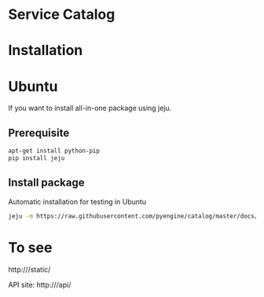 # Service Catalog

# Installation

# Ubuntu

If you want to install all-in-one package using jeju.

## Prerequisite

~~~bash
apt-get install python-pip
pip install jeju
~~~

## Install package

Automatic installation for testing in Ubuntu

~~~bash
jeju -m https://raw.githubusercontent.com/pyengine/catalog/master/docs/INSTALL.md
~~~

# To see 

http://<your ip>/static/

API site:
http://<your ip>/api/

